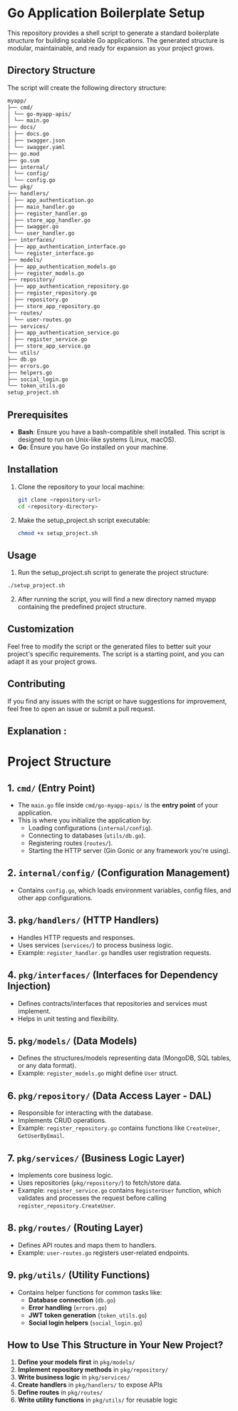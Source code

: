 # Go Application Boilerplate Setup

This repository provides a shell script to generate a standard boilerplate structure for building scalable Go applications. The generated structure is modular, maintainable, and ready for expansion as your project grows.

## Directory Structure

The script will create the following directory structure:
```bash
myapp/
├── cmd/
│ └── go-myapp-apis/
│ └── main.go
├── docs/
│ ├── docs.go
│ ├── swagger.json
│ └── swagger.yaml
├── go.mod
├── go.sum
├── internal/
│ └── config/
│ └── config.go
└── pkg/
├── handlers/
│ ├── app_authentication.go
│ ├── main_handler.go
│ ├── register_handler.go
│ ├── store_app_handler.go
│ ├── swagger.go
│ └── user_handler.go
├── interfaces/
│ ├── app_authentication_interface.go
│ └── register_interface.go
├── models/
│ ├── app_authentication_models.go
│ ├── register_models.go
├── repository/
│ ├── app_authentication_repository.go
│ ├── register_repository.go
│ ├── repository.go
│ ├── store_app_repository.go
├── routes/
│ └── user-routes.go
├── services/
│ ├── app_authentication_service.go
│ ├── register_service.go
│ ├── store_app_service.go
└── utils/
├── db.go
├── errors.go
├── helpers.go
├── social_login.go
└── token_utils.go
setup_project.sh
```

## Prerequisites

- **Bash**: Ensure you have a bash-compatible shell installed. This script is designed to run on Unix-like systems (Linux, macOS). 
- **Go**: Ensure you have Go installed on your machine.

## Installation

1. Clone the repository to your local machine:
   ```bash
   git clone <repository-url>
   cd <repository-directory>
   ```
   
2. Make the setup_project.sh script executable:
   ```bash 
   chmod +x setup_project.sh
   ```
   
## Usage
1. Run the setup_project.sh script to generate the project structure:
```bash
./setup_project.sh
```
2. After running the script, you will find a new directory named myapp containing the predefined project structure.

## Customization
Feel free to modify the script or the generated files to better suit your project's specific requirements. The script is a starting point, and you can adapt it as your project grows.

## Contributing
If you find any issues with the script or have suggestions for improvement, feel free to open an issue or submit a pull request.



## Explanation :

# Project Structure

## 1. `cmd/` (Entry Point)
- The `main.go` file inside `cmd/go-myapp-apis/` is the **entry point** of your application.
- This is where you initialize the application by:
  - Loading configurations (`internal/config`).
  - Connecting to databases (`utils/db.go`).
  - Registering routes (`routes/`).
  - Starting the HTTP server (Gin Gonic or any framework you're using).

## 2. `internal/config/` (Configuration Management)
- Contains `config.go`, which loads environment variables, config files, and other app configurations.

## 3. `pkg/handlers/` (HTTP Handlers)
- Handles HTTP requests and responses.
- Uses services (`services/`) to process business logic.
- Example: `register_handler.go` handles user registration requests.

## 4. `pkg/interfaces/` (Interfaces for Dependency Injection)
- Defines contracts/interfaces that repositories and services must implement.
- Helps in unit testing and flexibility.

## 5. `pkg/models/` (Data Models)
- Defines the structures/models representing data (MongoDB, SQL tables, or any data format).
- Example: `register_models.go` might define `User` struct.

## 6. `pkg/repository/` (Data Access Layer - DAL)
- Responsible for interacting with the database.
- Implements CRUD operations.
- Example: `register_repository.go` contains functions like `CreateUser`, `GetUserByEmail`.

## 7. `pkg/services/` (Business Logic Layer)
- Implements core business logic.
- Uses repositories (`pkg/repository/`) to fetch/store data.
- Example: `register_service.go` contains `RegisterUser` function, which validates and processes the request before calling `register_repository.CreateUser`.

## 8. `pkg/routes/` (Routing Layer)
- Defines API routes and maps them to handlers.
- Example: `user-routes.go` registers user-related endpoints.

## 9. `pkg/utils/` (Utility Functions)
- Contains helper functions for common tasks like:
  - **Database connection** (`db.go`)
  - **Error handling** (`errors.go`)
  - **JWT token generation** (`token_utils.go`)
  - **Social login helpers** (`social_login.go`)

## How to Use This Structure in Your New Project?
1. **Define your models first** in `pkg/models/`
2. **Implement repository methods** in `pkg/repository/`
3. **Write business logic** in `pkg/services/`
4. **Create handlers** in `pkg/handlers/` to expose APIs
5. **Define routes** in `pkg/routes/`
6. **Write utility functions** in `pkg/utils/` for reusable logic


